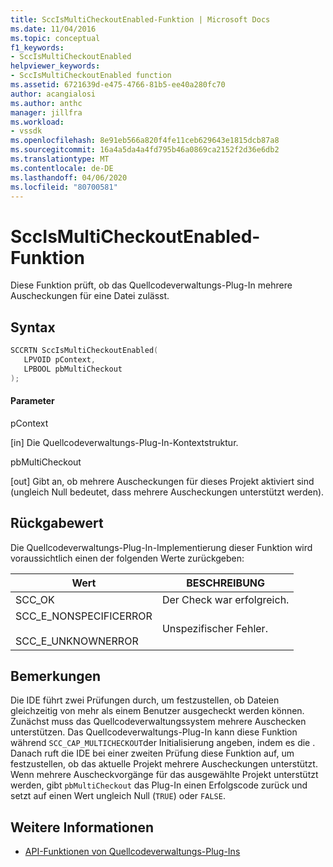 ```yaml
---
title: SccIsMultiCheckoutEnabled-Funktion | Microsoft Docs
ms.date: 11/04/2016
ms.topic: conceptual
f1_keywords:
- SccIsMultiCheckoutEnabled
helpviewer_keywords:
- SccIsMultiCheckoutEnabled function
ms.assetid: 6721639d-e475-4766-81b5-ee40a280fc70
author: acangialosi
ms.author: anthc
manager: jillfra
ms.workload:
- vssdk
ms.openlocfilehash: 8e91eb566a820f4fe11ceb629643e1815dcb87a8
ms.sourcegitcommit: 16a4a5da4a4fd795b46a0869ca2152f2d36e6db2
ms.translationtype: MT
ms.contentlocale: de-DE
ms.lasthandoff: 04/06/2020
ms.locfileid: "80700581"
---
```

# <a name="sccismulticheckoutenabled-function"></a>SccIsMultiCheckoutEnabled-Funktion
Diese Funktion prüft, ob das Quellcodeverwaltungs-Plug-In mehrere Auscheckungen für eine Datei zulässt.

## <a name="syntax"></a>Syntax

```cpp
SCCRTN SccIsMultiCheckoutEnabled(
   LPVOID pContext,
   LPBOOL pbMultiCheckout
);
```

#### <a name="parameters"></a>Parameter
 pContext

[in] Die Quellcodeverwaltungs-Plug-In-Kontextstruktur.

 pbMultiCheckout

[out] Gibt an, ob mehrere Auscheckungen für dieses Projekt aktiviert sind (ungleich Null bedeutet, dass mehrere Auscheckungen unterstützt werden).

## <a name="return-value"></a>Rückgabewert
 Die Quellcodeverwaltungs-Plug-In-Implementierung dieser Funktion wird voraussichtlich einen der folgenden Werte zurückgeben:

|Wert|BESCHREIBUNG|
|-----------|-----------------|
|SCC_OK|Der Check war erfolgreich.|
|SCC_E_NONSPECIFICERROR<br /><br /> SCC_E_UNKNOWNERROR|Unspezifischer Fehler.|

## <a name="remarks"></a>Bemerkungen
 Die IDE führt zwei Prüfungen durch, um festzustellen, ob Dateien gleichzeitig von mehr als einem Benutzer ausgecheckt werden können. Zunächst muss das Quellcodeverwaltungssystem mehrere Auschecken unterstützen. Das Quellcodeverwaltungs-Plug-In kann diese Funktion während `SCC_CAP_MULTICHECKOUT`der Initialisierung angeben, indem es die . Danach ruft die IDE bei einer zweiten Prüfung diese Funktion auf, um festzustellen, ob das aktuelle Projekt mehrere Auscheckungen unterstützt. Wenn mehrere Auscheckvorgänge für das ausgewählte Projekt unterstützt werden, gibt `pbMultiCheckout` das Plug-In einen Erfolgscode zurück und setzt auf einen Wert ungleich Null (`TRUE`) oder `FALSE`.

## <a name="see-also"></a>Weitere Informationen
- [API-Funktionen von Quellcodeverwaltungs-Plug-Ins](../extensibility/source-control-plug-in-api-functions.md)
